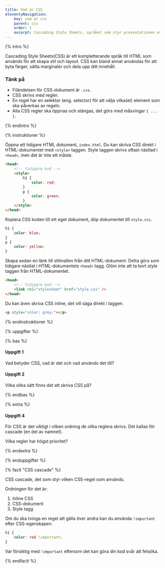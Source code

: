 ```yaml
---
title: Vad är CSS
eleventyNavigation:
    key: vad är css
    parent: css
    order: 1
    excerpt: Cascading Style Sheets, språket som styr presentationen av HTML.
---
```


{% intro %}

Cascading Style Sheets(CSS) är ett kompletterande språk till HTML som används för att skapa stil och layout. CSS kan bland annat användas för att byta färger, sätta marginaler och dela upp ditt innehåll.

### Tänk på

-   Filändelsen för CSS-dokument är `.css`.
-   CSS skrivs med regler.
-   En regel har en selektor (eng. selector) för att välja vilka(et) element som ska påverkas av regeln.
-   Alla CSS regler ska öppnas och stängas, det görs med måsvingar `{ ... }`.

{% endintro %}

{% instruktioner %}

Öppna ett tidigare HTML dokument, ```index.html```. Du kan skriva CSS direkt i HTML-dokumentet med `<style>` taggen. Style taggen skrivs oftast nästlad i `<head>`, men det är inte ett måste.

```html
<head>
    <!-- tidigare kod -->
    <style>
        h1 {
            color: red;
        }
        p {
            color: green;
        }
    </style>
</head>
```

Kopiera CSS koden till ett eget dokument, döp dokumentet till `style.css`.

```css
h1 {
    color: blue;
}
p {
    color: yellow;
}
```

Skapa sedan en länk till stilmallen från ditt HTML-dokument. Detta görs som tidigare nästlat i HTML-dokumentets `<head>` tagg. Glöm inte att ta bort style taggen från HTML-dokumentet.

```html
<head>
    <!-- tidigare kod -->
    <link rel="stylesheet" href="style.css" />
</head>
```

Du kan även skriva CSS inline, det vill säga direkt i taggen.

```html
<p style="color: grey;"></p>
```

{% endinstruktioner %}

{% uppgifter %}

{% bas %}

#### Uppgift 1

Vad betyder CSS, vad är det och vad används det till?

#### Uppgift 2

Vilka olika sätt finns det att skriva CSS på?

{% endbas %}

{% extra %}

#### Uppgift 4

För CSS är det viktigt i vilken ordning de olika reglera skrivs. Det kallas för cascade (en del av namnet).

Vilka regler har högst prioritet?

{% endextra %}

{% enduppgifter %}

{% facit "CSS cascade" %}

CSS cascade, det som styr vilken CSS-regel som används.

Ordningen för det är:

1. Inline CSS
2. CSS-dokument
3. Style tagg

Om du ska tvinga en regel att gälla över andra kan du använda `!important` efter CSS-egenskapen.

```css
h1 {
    color: red !important;
}
```

Var försiktig med `!important` eftersom det kan göra din kod svår att felsöka.

{% endfacit %}
